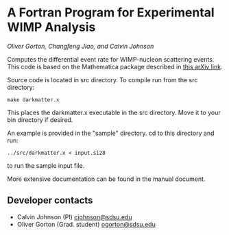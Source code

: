 # A Fortran Program for Experimental WIMP Analysis
*Oliver Gorton, Changfeng Jiao, and Calvin Johnson*

Computes the differential event rate for WIMP-nucleon scattering events. This code 
is based on the Mathematica package described in [this arXiv link](https://arxiv.org/abs/1308.6288).

Source code is located in src directory. To compile run from the src directory:

    make darkmatter.x
    
This places the darkmatter.x executable in the src directory. Move it to your bin
directory if desired.


An example is provided in the "sample" directory. cd to this directory
and run:

    ../src/darkmatter.x < input.si28
    
to run the sample input file.

More extensive documentation can be found in the manual document.


## Developer contacts
* Calvin Johnson (PI) cjohnson@sdsu.edu
* Oliver Gorton (Grad. student) ogorton@sdsu.edu
